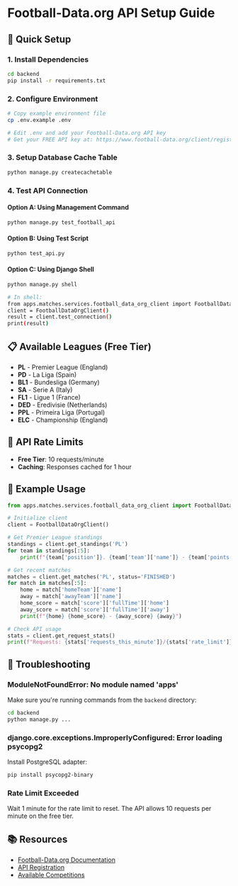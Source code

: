 # Football-Data.org API Setup Guide

## 🚀 Quick Setup

### 1. Install Dependencies

```bash
cd backend
pip install -r requirements.txt
```

### 2. Configure Environment

```bash
# Copy example environment file
cp .env.example .env

# Edit .env and add your Football-Data.org API key
# Get your FREE API key at: https://www.football-data.org/client/register
```

### 3. Setup Database Cache Table

```bash
python manage.py createcachetable
```

### 4. Test API Connection

#### Option A: Using Management Command
```bash
python manage.py test_football_api
```

#### Option B: Using Test Script
```bash
python test_api.py
```

#### Option C: Using Django Shell
```bash
python manage.py shell

# In shell:
from apps.matches.services.football_data_org_client import FootballDataOrgClient
client = FootballDataOrgClient()
result = client.test_connection()
print(result)
```

## 📋 Available Leagues (Free Tier)

- **PL** - Premier League (England)
- **PD** - La Liga (Spain)  
- **BL1** - Bundesliga (Germany)
- **SA** - Serie A (Italy)
- **FL1** - Ligue 1 (France)
- **DED** - Eredivisie (Netherlands)
- **PPL** - Primeira Liga (Portugal)
- **ELC** - Championship (England)

## 🔑 API Rate Limits

- **Free Tier**: 10 requests/minute
- **Caching**: Responses cached for 1 hour

## 🎯 Example Usage

```python
from apps.matches.services.football_data_org_client import FootballDataOrgClient

# Initialize client
client = FootballDataOrgClient()

# Get Premier League standings
standings = client.get_standings('PL')
for team in standings[:5]:
    print(f"{team['position']}. {team['team']['name']} - {team['points']} pts")

# Get recent matches
matches = client.get_matches('PL', status='FINISHED')
for match in matches[:5]:
    home = match['homeTeam']['name']
    away = match['awayTeam']['name']
    home_score = match['score']['fullTime']['home']
    away_score = match['score']['fullTime']['away']
    print(f"{home} {home_score} - {away_score} {away}")

# Check API usage
stats = client.get_request_stats()
print(f"Requests: {stats['requests_this_minute']}/{stats['rate_limit']}")
```

## 🐛 Troubleshooting

### ModuleNotFoundError: No module named 'apps'

Make sure you're running commands from the `backend` directory:
```bash
cd backend
python manage.py ...
```

### django.core.exceptions.ImproperlyConfigured: Error loading psycopg2

Install PostgreSQL adapter:
```bash
pip install psycopg2-binary
```

### Rate Limit Exceeded

Wait 1 minute for the rate limit to reset. The API allows 10 requests per minute on the free tier.

## 📚 Resources

- [Football-Data.org Documentation](https://www.football-data.org/documentation/api)
- [API Registration](https://www.football-data.org/client/register)
- [Available Competitions](https://www.football-data.org/coverage)
